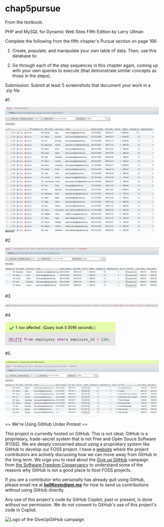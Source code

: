 # chap5pursue

From the textbook:

PHP and MySQL for Dynamic Web Sites Fifth Edition by Larry Ullman

Complete the following from the fifth chapter's Pursue section on page 166:

1. Create, populate, and manipulate your own table of data. Then, use this database to:

2. Go through each of the step sequences in this chapter again, coming up with your own queries to execute (that demonstrate
similar concepts as those in the steps).

Submission: Submit at least 5 screenshots that document your work in a .zip file

#1

![p](https://github.com/bell-kevin/chap5pursue/blob/main/chap5pursue/one.PNG)

#2

![p](https://github.com/bell-kevin/chap5pursue/blob/main/chap5pursue/two.PNG)

#3

![p](https://github.com/bell-kevin/chap5pursue/blob/main/chap5pursue/three.PNG)

#4

![p](https://github.com/bell-kevin/chap5pursue/blob/main/chap5pursue/four.PNG)

#5

![p](https://github.com/bell-kevin/chap5pursue/blob/main/chap5pursue/five.PNG)

== We're Using GitHub Under Protest ==

This project is currently hosted on GitHub.  This is not ideal; GitHub is a
proprietary, trade-secret system that is not Free and Open Souce Software
(FOSS).  We are deeply concerned about using a proprietary system like GitHub
to develop our FOSS project. I have a [website](https://bellKevin.me) where the
project contributors are actively discussing how we can move away from GitHub
in the long term.  We urge you to read about the [Give up GitHub](https://GiveUpGitHub.org) campaign 
from [the Software Freedom Conservancy](https://sfconservancy.org) to understand some of the reasons why GitHub is not 
a good place to host FOSS projects.

If you are a contributor who personally has already quit using GitHub, please
email me at **bellKevin@pm.me** for how to send us contributions without
using GitHub directly.

Any use of this project's code by GitHub Copilot, past or present, is done
without our permission.  We do not consent to GitHub's use of this project's
code in Copilot.

![Logo of the GiveUpGitHub campaign](https://sfconservancy.org/img/GiveUpGitHub.png)

